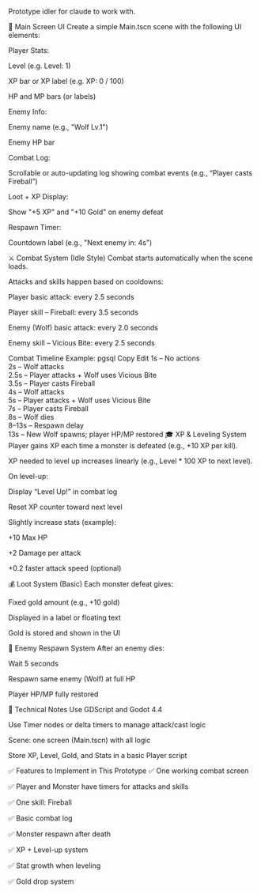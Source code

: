 Prototype idler for claude to work with.

📱 Main Screen UI
Create a simple Main.tscn scene with the following UI elements:

Player Stats:

Level (e.g. Level: 1)

XP bar or XP label (e.g. XP: 0 / 100)

HP and MP bars (or labels)

Enemy Info:

Enemy name (e.g., "Wolf Lv.1")

Enemy HP bar

Combat Log:

Scrollable or auto-updating log showing combat events (e.g., “Player casts Fireball”)

Loot + XP Display:

Show "+5 XP" and "+10 Gold" on enemy defeat

Respawn Timer:

Countdown label (e.g., "Next enemy in: 4s")

⚔️ Combat System (Idle Style)
Combat starts automatically when the scene loads.

Attacks and skills happen based on cooldowns:

Player basic attack: every 2.5 seconds

Player skill – Fireball: every 3.5 seconds

Enemy (Wolf) basic attack: every 2.0 seconds

Enemy skill – Vicious Bite: every 2.5 seconds

Combat Timeline Example:
pgsql
Copy
Edit
1s  – No actions  
2s  – Wolf attacks  
2.5s – Player attacks + Wolf uses Vicious Bite  
3.5s – Player casts Fireball  
4s  – Wolf attacks  
5s  – Player attacks + Wolf uses Vicious Bite  
7s  – Player casts Fireball  
8s  – Wolf dies  
8–13s – Respawn delay  
13s – New Wolf spawns; player HP/MP restored
🎓 XP & Leveling System
Player gains XP each time a monster is defeated (e.g., +10 XP per kill).

XP needed to level up increases linearly (e.g., Level * 100 XP to next level).

On level-up:

Display “Level Up!” in combat log

Reset XP counter toward next level

Slightly increase stats (example):

+10 Max HP

+2 Damage per attack

+0.2 faster attack speed (optional)

💰 Loot System (Basic)
Each monster defeat gives:

Fixed gold amount (e.g., +10 gold)

Displayed in a label or floating text

Gold is stored and shown in the UI

🔁 Enemy Respawn System
After an enemy dies:

Wait 5 seconds

Respawn same enemy (Wolf) at full HP

Player HP/MP fully restored

🔧 Technical Notes
Use GDScript and Godot 4.4

Use Timer nodes or delta timers to manage attack/cast logic

Scene: one screen (Main.tscn) with all logic

Store XP, Level, Gold, and Stats in a basic Player script

✅ Features to Implement in This Prototype
✅ One working combat screen

✅ Player and Monster have timers for attacks and skills

✅ One skill: Fireball

✅ Basic combat log

✅ Monster respawn after death

✅ XP + Level-up system

✅ Stat growth when leveling

✅ Gold drop system

